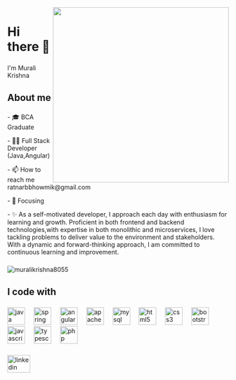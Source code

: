 <img align="right" width="400" src="https://i.gifer.com/4I9G.gif">


<h1 align="left">Hi there <coders/>👋</h1>

###

<p align="left"> I'm Murali Krishna  </p>

###

<h2 align="left">About me</h2>

###
<p align="left">- 🎓 BCA Graduate</p>
<p align="left">- 👨‍💻 Full Stack Developer (Java,Angular)</p>
<p align="left">- 📫 How to reach me ratnarbbhowmik@gmail.com</p>
<p align="left">- 🎯 Focusing</p>
<p align="left">- ✨ As a self-motivated developer, I approach each day with enthusiasm for learning and growth. Proficient in both frontend and backend technologies,with expertise in both monolithic and microservices, I love tackling  problems to deliver value to the environment and stakeholders.  With a dynamic and forward-thinking approach, I am committed to continuous learning and improvement.</p>

###
<p align="left"> <img src="https://komarev.com/ghpvc/?username=muralikrishna8055&label=Profile%20views&color=0e75b6&style=flat" alt="muralikrishna8055" /> </p>
<h2 align="left">I code with</h2>

###

<div align="left">
  <img src="https://cdn.jsdelivr.net/gh/devicons/devicon/icons/java/java-original.svg" height="40" alt="java logo"  />
  <img width="12" />
  <img src="https://cdn.jsdelivr.net/gh/devicons/devicon/icons/spring/spring-original.svg" height="40" alt="spring logo"  />
  <img width="12" />
  <img src="https://cdn.jsdelivr.net/gh/devicons/devicon/icons/angularjs/angularjs-original.svg" height="40" alt="angularjs logo"  />
  <img width="12" />
  <img src="https://cdn.jsdelivr.net/gh/devicons/devicon/icons/apachekafka/apachekafka-original.svg" height="40" alt="apachekafka logo"  />
  <img width="12" />
  <img src="https://cdn.jsdelivr.net/gh/devicons/devicon/icons/mysql/mysql-original.svg" height="40" alt="mysql logo"  />
  <img width="12" />
  <img src="https://cdn.jsdelivr.net/gh/devicons/devicon/icons/html5/html5-original.svg" height="40" alt="html5 logo"  />
  <img width="12" />
  <img src="https://cdn.jsdelivr.net/gh/devicons/devicon/icons/css3/css3-original.svg" height="40" alt="css3 logo"  />
  <img width="12" />
  <img src="https://cdn.jsdelivr.net/gh/devicons/devicon/icons/bootstrap/bootstrap-original.svg" height="40" alt="bootstrap logo"  />
  <img width="12" />
  <img src="https://cdn.jsdelivr.net/gh/devicons/devicon/icons/javascript/javascript-original.svg" height="40" alt="javascript logo"  />
  <img width="12" />
  <img src="https://cdn.jsdelivr.net/gh/devicons/devicon/icons/typescript/typescript-original.svg" height="40" alt="typescript logo"  />
  <img width="12" />
  <img src="https://cdn.jsdelivr.net/gh/devicons/devicon/icons/php/php-original.svg" height="40" alt="php logo"  />
</div>

###

<div align="left">
  <a href="https://www.linkedin.com/in/murali-krishna-4a68a1265" target="_blank">
    <img src="https://raw.githubusercontent.com/maurodesouza/profile-readme-generator/master/src/assets/icons/social/linkedin/default.svg" width="52" height="40" alt="linkedin logo"  />
  </a>
</div>

###
